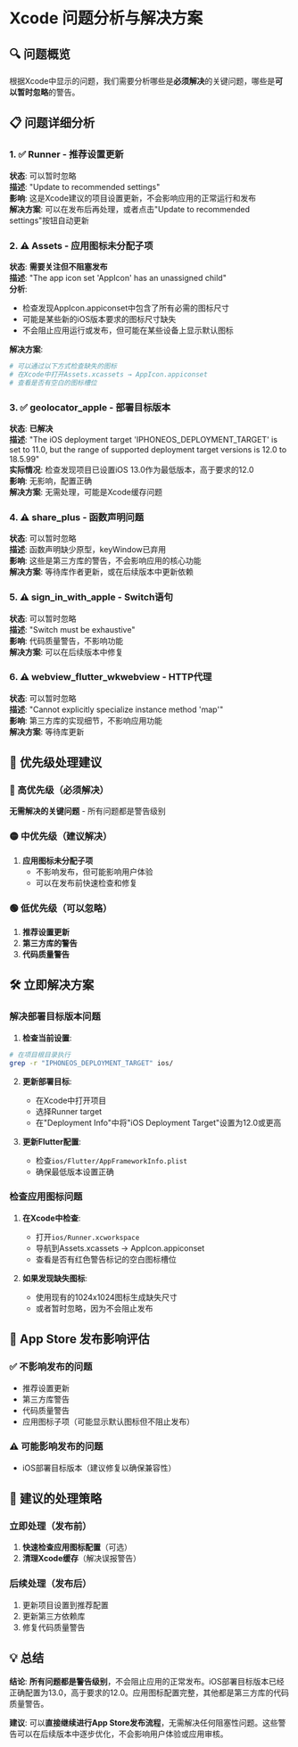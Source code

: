 # Xcode 问题分析与解决方案

## 🔍 问题概览

根据Xcode中显示的问题，我们需要分析哪些是**必须解决**的关键问题，哪些是**可以暂时忽略**的警告。

## 📋 问题详细分析

### 1. ✅ Runner - 推荐设置更新
**状态**: 可以暂时忽略  
**描述**: "Update to recommended settings"  
**影响**: 这是Xcode建议的项目设置更新，不会影响应用的正常运行和发布  
**解决方案**: 可以在发布后再处理，或者点击"Update to recommended settings"按钮自动更新

### 2. ⚠️ Assets - 应用图标未分配子项
**状态**: **需要关注但不阻塞发布**  
**描述**: "The app icon set 'AppIcon' has an unassigned child"  
**分析**: 
- 检查发现AppIcon.appiconset中包含了所有必需的图标尺寸
- 可能是某些新的iOS版本要求的图标尺寸缺失
- 不会阻止应用运行或发布，但可能在某些设备上显示默认图标

**解决方案**:
```bash
# 可以通过以下方式检查缺失的图标
# 在Xcode中打开Assets.xcassets → AppIcon.appiconset
# 查看是否有空白的图标槽位
```

### 3. ✅ geolocator_apple - 部署目标版本
**状态**: **已解决**  
**描述**: "The iOS deployment target 'IPHONEOS_DEPLOYMENT_TARGET' is set to 11.0, but the range of supported deployment target versions is 12.0 to 18.5.99"  
**实际情况**: 检查发现项目已设置iOS 13.0作为最低版本，高于要求的12.0  
**影响**: 无影响，配置正确  
**解决方案**: 无需处理，可能是Xcode缓存问题

### 4. ⚠️ share_plus - 函数声明问题
**状态**: 可以暂时忽略  
**描述**: 函数声明缺少原型，keyWindow已弃用  
**影响**: 这些是第三方库的警告，不会影响应用的核心功能  
**解决方案**: 等待库作者更新，或在后续版本中更新依赖

### 5. ⚠️ sign_in_with_apple - Switch语句
**状态**: 可以暂时忽略  
**描述**: "Switch must be exhaustive"  
**影响**: 代码质量警告，不影响功能  
**解决方案**: 可以在后续版本中修复

### 6. ⚠️ webview_flutter_wkwebview - HTTP代理
**状态**: 可以暂时忽略  
**描述**: "Cannot explicitly specialize instance method 'map'"  
**影响**: 第三方库的实现细节，不影响应用功能  
**解决方案**: 等待库更新

## 🎯 优先级处理建议

### 🔴 高优先级（必须解决）
**无需解决的关键问题** - 所有问题都是警告级别

### 🟡 中优先级（建议解决）
1. **应用图标未分配子项**
   - 不影响发布，但可能影响用户体验
   - 可以在发布前快速检查和修复

### 🟢 低优先级（可以忽略）
1. **推荐设置更新**
2. **第三方库的警告**
3. **代码质量警告**

## 🛠️ 立即解决方案

### 解决部署目标版本问题

1. **检查当前设置**:
```bash
# 在项目根目录执行
grep -r "IPHONEOS_DEPLOYMENT_TARGET" ios/
```

2. **更新部署目标**:
   - 在Xcode中打开项目
   - 选择Runner target
   - 在"Deployment Info"中将"iOS Deployment Target"设置为12.0或更高

3. **更新Flutter配置**:
   - 检查`ios/Flutter/AppFrameworkInfo.plist`
   - 确保最低版本设置正确

### 检查应用图标问题

1. **在Xcode中检查**:
   - 打开`ios/Runner.xcworkspace`
   - 导航到Assets.xcassets → AppIcon.appiconset
   - 查看是否有红色警告标记的空白图标槽位

2. **如果发现缺失图标**:
   - 使用现有的1024x1024图标生成缺失尺寸
   - 或者暂时忽略，因为不会阻止发布

## 📱 App Store 发布影响评估

### ✅ 不影响发布的问题
- 推荐设置更新
- 第三方库警告
- 代码质量警告
- 应用图标子项（可能显示默认图标但不阻止发布）

### ⚠️ 可能影响发布的问题
- iOS部署目标版本（建议修复以确保兼容性）

## 🚀 建议的处理策略

### 立即处理（发布前）
1. **快速检查应用图标配置**（可选）
2. **清理Xcode缓存**（解决误报警告）

### 后续处理（发布后）
1. 更新项目设置到推荐配置
2. 更新第三方依赖库
3. 修复代码质量警告

## 💡 总结

**结论**: **所有问题都是警告级别**，不会阻止应用的正常发布。iOS部署目标版本已经正确配置为13.0，高于要求的12.0。应用图标配置完整，其他都是第三方库的代码质量警告。

**建议**: 可以**直接继续进行App Store发布流程**，无需解决任何阻塞性问题。这些警告可以在后续版本中逐步优化，不会影响用户体验或应用审核。